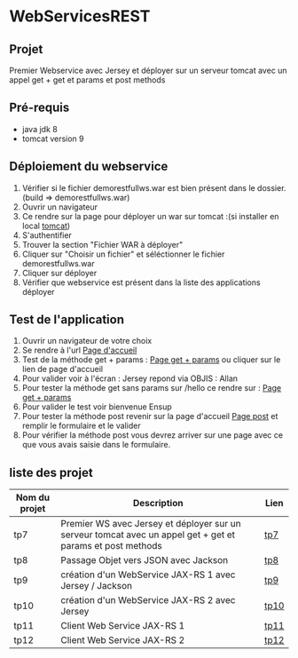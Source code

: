 # WebServicesREST

## Projet

Premier Webservice avec Jersey et déployer sur un serveur tomcat avec un appel get + get et params et post methods

## Pré-requis
* java jdk 8
* tomcat version 9

## Déploiement du webservice

1. Vérifier si le fichier demorestfullws.war est bien présent dans le dossier. (build => demorestfullws.war)
5. Ouvrir un navigateur
6. Ce rendre sur la page pour déployer un war sur tomcat :(si installer en local [tomcat](http://localhost:8080/manager/html))
7. S'authentifier
8. Trouver la section "Fichier WAR à déployer"
9. Cliquer sur "Choisir un fichier" et séléctionner le fichier demorestfullws.war
10. Cliquer sur déployer
11. Vérifier que webservice est présent dans la liste des applications déployer

## Test de l'application 
1. Ouvrir un navigateur de votre choix
2. Se rendre à l'url [Page d'accueil](http://localhost:8080/demorestfullws/)
3. Test de la méthode get + params : [Page get + params](http://localhost:8080/demorestfullws/rest/hello/Allan) ou cliquer sur le lien de page d'accueil 
4. Pour valider voir à l'écran : Jersey repond via OBJIS : Allan
5. Pour tester la méthode get sans params sur /hello ce rendre sur : [Page get + params](http://localhost:8080/demorestfullws/rest/hello) 
6. Pour valider le test voir bienvenue Ensup
7. Pour tester la méthode post revenir sur la page d'accueil [Page post](http://localhost:8080/demorestfullws/) et remplir le formulaire et le valider
8. Pour vérifier la méthode post vous devrez arriver sur une page avec ce que vous avais saisie dans le formulaire.

## liste des projet

Nom du projet | Description | Lien
---|---|----
tp7 | Premier WS avec Jersey et déployer sur un serveur tomcat avec un appel get + get et params et post methods| [tp7](https://github.com/asemin08/WebServicesREST/tree/tp7)
tp8 | Passage Objet vers JSON avec Jackson| [tp8](https://github.com/asemin08/WebServicesREST/tree/tp8)
tp9 | création d'un WebService JAX-RS 1 avec Jersey / Jackson | [tp9](https://github.com/asemin08/WebServicesREST/tree/tp9)
tp10 |création d'un WebService JAX-RS 2 avec Jersey | [tp10](https://github.com/asemin08/WebServicesREST/tree/tp10)
tp11 | Client Web Service JAX-RS 1 | [tp11](https://github.com/asemin08/WebServicesREST/tree/tp11)
tp12 | Client Web Service JAX-RS 2 | [tp12](https://github.com/asemin08/WebServicesREST/tree/tp12)
